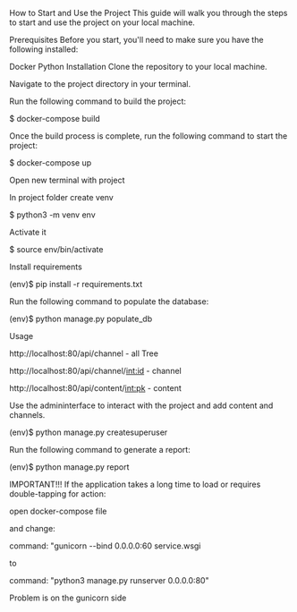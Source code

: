 How to Start and Use the Project
This guide will walk you through the steps to start and use the project on your local machine.

Prerequisites
Before you start, you'll need to make sure you have the following installed:

Docker
Python
Installation
Clone the repository to your local machine.

Navigate to the project directory in your terminal.

Run the following command to build the project:


$ docker-compose build 

Once the build process is complete, run the following command to start the project:

$ docker-compose up

Open new terminal with project

In project folder create venv

$ python3 -m venv env

Activate it

$ source env/bin/activate

Install requirements

(env)$ pip install -r requirements.txt

Run the following command to populate the database:

(env)$ python manage.py populate_db

Usage

http://localhost:80/api/channel           - all Tree

http://localhost:80/api/channel/<int:id>  - channel

http://localhost:80/api/content/<int:pk>   - content

Use the admininterface to interact with the project and add content and channels.

(env)$ python manage.py createsuperuser

Run the following command to generate a report:

(env)$ python manage.py report



IMPORTANT!!!
If the application takes a long time to load or requires double-tapping for action:

open docker-compose file

and change:

command: "gunicorn --bind 0.0.0.0:60 service.wsgi

to

command: "python3 manage.py runserver 0.0.0.0:80"

Problem is on the gunicorn side 


